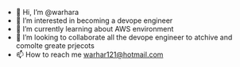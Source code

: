 - 👋 Hi, I’m @warhara
- 👀 I’m interested in becoming a devope engineer 
- 🌱 I’m currently learning about AWS environment 
- 💞️ I’m looking to collaborate all the devope engineer to atchive and comolte greate prjecots 
- 📫 How to reach me warhar121@hotmail.com 

<!---

